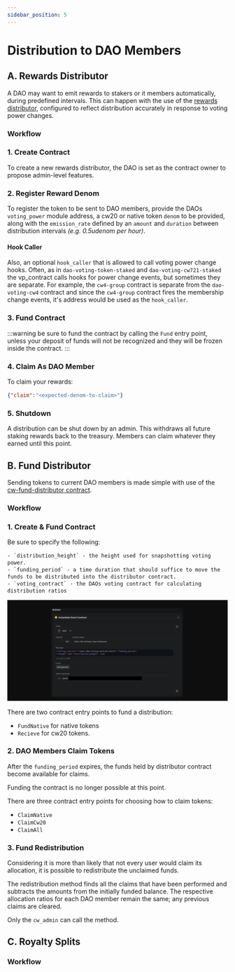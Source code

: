 ```yaml
---
sidebar_position: 5
---
```


# Distribution to DAO Members

## A. Rewards Distributor
A DAO may want to emit rewards to stakers or it members automatically, during predefined intervals. This can happen with the use of the [rewards distributor](https://github.com/DA0-DA0/dao-contracts/blob/development/contracts/distribution/dao-rewards-distributor/README.md), configured to reflect distribution accurately in response to voting power changes.

### Workflow 

### 1. Create Contract 
To create a new rewards distributor, the DAO is set as the contract owner to propose admin-level features.

### 2. Register Reward Denom
To register the token to be sent to DAO members, provide the DAOs `voting_power` module address, a cw20 or native token `denom` to be provided, along with the `emission_rate` defined by an `amount` and `duration` between distribution intervals *(e.g. 0.5udenom per hour)*. 

#### Hook Caller
Also, an optional `hook_caller` that is allowed to call voting power change hooks.  Often, as in `dao-voting-token-staked` and `dao-voting-cw721-staked` the vp_contract calls hooks for power change events, but sometimes they are separate. For example, the `cw4-group` contract is separate from the `dao-voting-cw4` contract and since the `cw4-group` contract fires the membership change events, it's address would be used as the `hook_caller`.

### 3. Fund Contract
:::warning
be sure to fund the contract by calling the `Fund` entry point, unless your deposit of funds will not be recognized and they will be frozen inside the contract. 
:::

### 4. Claim As DAO Member
To claim your rewards:
```json
{"claim":"<expected-denom-to-claim>"}
```

### 5. Shutdown 
A distribution can be shut down by an admin. This withdraws all future staking rewards
back to the treasury. Members can claim whatever they earned until this point.
<!-- 
Bulk TX Workflow:
- init2 
- fund contract
-->

## B. Fund Distributor 

Sending tokens to current DAO members is made simple with use of the [cw-fund-distributor contract](https://github.com/DA0-DA0/dao-contracts/tree/development/contracts/distribution/cw-fund-distributor).

### Workflow 

### 1. Create & Fund Contract 

Be sure to specify the following:

    - `distribution_height` - the height used for snapshotting voting power.
    - `funding_period` - a time duration that should suffice to move the funds to be distributed into the distributor contract. 
    - `voting_contract` - the DAOs voting contract for calculating distribution ratios

![Create proposal button](../../static/img/how-to/fund-distributor-init.png)

There are two contract entry points to fund a distribution: 
- `FundNative` for native tokens 
- `Recieve` for cw20 tokens.

### 2. DAO Members Claim Tokens

After the `funding_period` expires, the funds held by distributor contract become available for claims.

Funding the contract is no longer possible at this point.

There are three contract entry points for choosing how to claim tokens: 
- `ClaimNative` 
- `ClaimCw20` 
- `ClaimAll`

### 3. Fund Redistribution 
Considering it is more than likely that not every user would claim its allocation, it is possible to redistribute the unclaimed funds. 

The redistribution method finds all the claims that have been performed and subtracts the amounts from the initially funded balance. The respective allocation ratios for each DAO member remain the same; any previous claims are cleared.

Only the `cw_admin` can call the method.


<!-- 
Bulk TX Workflow:
- init2 
- fund contract
-->

## C. Royalty Splits

### Workflow
